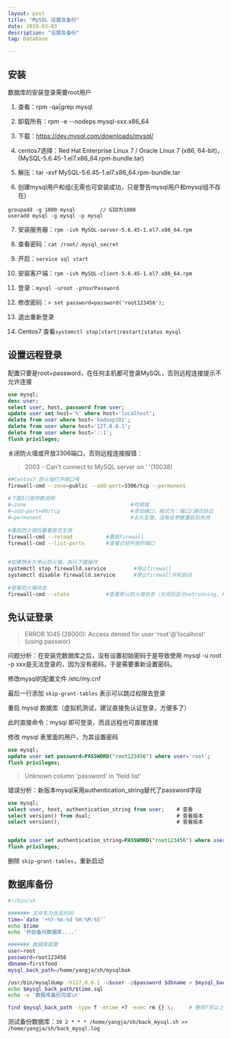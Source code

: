 ```yaml
---
layout: post
title: "MySQL 设置及备份"
date: 2019-03-03
description: "设置及备份"
tag: Database

---
```



## 安装

数据库的安装登录需要root用户

1. 查看：rpm -qa\|grep mysql

2. 卸载所有：rpm -e --nodeps mysql-xxx.x86_64

3. 下载：https://dev.mysql.com/downloads/mysql/

4. centos7选择：Red Hat Enterprise Linux 7 / Oracle Linux 7 (x86, 64-bit)，(MySQL-5.6.45-1.el7.x86_64.rpm-bundle.tar)

5. 解压：tar -xvf MySQL-5.6.45-1.el7.x86_64.rpm-bundle.tar

6. 创建mysql用户和组(无需也可安装成功，只是警告mysql用户和mysql组不存在)
```
groupadd -g 1000 mysql        // GID为1000
useradd mysql -g mysql -p mysql
```

7. 安装服务器：`rpm -ivh MySQL-server-5.6.45-1.el7.x86_64.rpm`

8. 查看密码：`cat /root/.mysql_secret`

9. 开启：`service sql start`

10. 安装客户端：`rpm -ivh MySQL-client-5.6.45-1.el7.x86_64.rpm`

11. 登录：`mysql -uroot -pYourPassword`

12. 修改密码：`> set password=password('root123456');`

13. 退出重新登录

14. Centos7 查看`systemctl stop|start|restart|status mysql`


## 设置远程登录

配置只要是root+password，在任何主机都可登录MySQL，否则远程连接提示不允许连接

```SQL
use mysql;
desc user;
select user, host, password from user;
update user set host='%' where host='localhost';
delete from user where host='hadoop101';
delete from user where host='127.0.0.1';
delete from user where host='::1';
flush privileges;	
```

关闭防火墙或开放3306端口，否则远程连接报错：

> 2003 - Can't connect to MySQL server on ' '(10038)


```sh
##Centos7 防火墙打开端口号
firewall-cmd --zone=public --add-port=3306/tcp --permanent
 
#下面3行是参数说明
#–zone                                  #作用域
#–add-port=80/tcp                       #添加端口，格式为：端口/通讯协议
#–permanent                             #永久生效，没有此参数重启后失效
 
#重启防火墙后看看是否生效
firewall-cmd --reload           #重启firewall
firewall-cmd --list-ports       #查看已经开放的端口
 
 
#如果想永久停止防火墙，执行下面操作
systemctl stop firewalld.service         #停止firewall
systemctl disable firewalld.service      #禁止firewall开机启动
 
#查看防火墙状态
firewall-cmd --state            #查看默认防火墙状态（关闭后显示notrunning，开启后显示running）

```

## 免认证登录

> ERROR 1045 (28000): Access denied for user 'root'@'localhost' (using passwor)

问题分析：在安装完数据库之后，没有设置初始密码于是导致使用 mysql -u root -p xxx是无法登录的，因为没有密码，于是需要重新设置密码。

修改mysql的配置文件 /etc/my.cnf   

最后一行添加 `skip-grant-tables` 表示可以跳过权限去登录

重启 mysql 数据库（虚拟机测试，建议直接免认证登录，方便多了）

此时直接命令：mysql 即可登录，而且远程也可直接连接

修改 mysql 表里面的用户，为其设置密码

```sql
use mysql;
update user set password=PASSWORD("root123456") where user='root';
flush privileges;
```

> Unknown column 'password' in 'field list'

错误分析：新版本mysql采用authentication_string替代了password字段

```sql
use mysql;
select user, host, authentication_string from user;    # 查看
select version() from dual;                            # 查看版本
select version();                                      # 查看版本


update user set authentication_string=PASSWORD("root123456") where user='root';
flush privileges;
```

删除 `skip-grant-tables`，重新启动



##  数据库备份

```sh
#!/bin/sh

####### 文件名为当天时间
time=`date '+%Y-%m-%d %H:%M:%S'`
echo $time
echo '开始备份数据库....'

####### 数据库配置
user=root
password=root123456
dbname=firstfood
mysql_back_path=/home/yangja/sh/mysqlbak

/usr/bin/mysqldump -h127.0.0.1 -u$user -p$password $dbname > $mysql_back_path/$time.sql
echo $mysql_back_path/$time.sql
echo -e '数据库备份完成\n'

find $mysql_back_path -type f -mtime +7 -exec rm {} \;     # 删除7天以上的备份sql
```

测试备份数据库：`30 2 * * * /home/yangja/sh/back_mysql.sh >> /home/yangja/sh/back_mysql.log`




